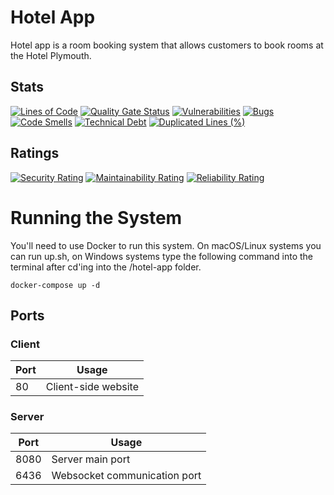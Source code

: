# Hotel App
Hotel app is a room booking system that allows customers to book rooms at the Hotel Plymouth.

## Stats
[![Lines of Code](https://sonarcloud.io/api/project_badges/measure?project=lewmilburn_comp3006-project&metric=ncloc)](https://sonarcloud.io/summary/new_code?id=lewmilburn_comp3006-project)
[![Quality Gate Status](https://sonarcloud.io/api/project_badges/measure?project=lewmilburn_comp3006-project&metric=alert_status)](https://sonarcloud.io/summary/new_code?id=lewmilburn_comp3006-project)
[![Vulnerabilities](https://sonarcloud.io/api/project_badges/measure?project=lewmilburn_comp3006-project&metric=vulnerabilities)](https://sonarcloud.io/summary/new_code?id=lewmilburn_comp3006-project)
[![Bugs](https://sonarcloud.io/api/project_badges/measure?project=lewmilburn_comp3006-project&metric=bugs)](https://sonarcloud.io/summary/new_code?id=lewmilburn_comp3006-project)
[![Code Smells](https://sonarcloud.io/api/project_badges/measure?project=lewmilburn_comp3006-project&metric=code_smells)](https://sonarcloud.io/summary/new_code?id=lewmilburn_comp3006-project)
[![Technical Debt](https://sonarcloud.io/api/project_badges/measure?project=lewmilburn_comp3006-project&metric=sqale_index)](https://sonarcloud.io/summary/new_code?id=lewmilburn_comp3006-project)
[![Duplicated Lines (%)](https://sonarcloud.io/api/project_badges/measure?project=lewmilburn_comp3006-project&metric=duplicated_lines_density)](https://sonarcloud.io/summary/new_code?id=lewmilburn_comp3006-project)

## Ratings
[![Security Rating](https://sonarcloud.io/api/project_badges/measure?project=lewmilburn_comp3006-project&metric=security_rating)](https://sonarcloud.io/summary/new_code?id=lewmilburn_comp3006-project)
[![Maintainability Rating](https://sonarcloud.io/api/project_badges/measure?project=lewmilburn_comp3006-project&metric=sqale_rating)](https://sonarcloud.io/summary/new_code?id=lewmilburn_comp3006-project)
[![Reliability Rating](https://sonarcloud.io/api/project_badges/measure?project=lewmilburn_comp3006-project&metric=reliability_rating)](https://sonarcloud.io/summary/new_code?id=lewmilburn_comp3006-project)

# Running the System
You'll need to use Docker to run this system.
On macOS/Linux systems you can run up.sh, on Windows systems type the following command into the terminal after cd'ing into the /hotel-app folder.

`docker-compose up -d`

## Ports
### Client
| Port | Usage                        |
|------|------------------------------|
| 80   | Client-side website          |

### Server
| Port | Usage                        |
|------|------------------------------|
| 8080 | Server main port             |
| 6436 | Websocket communication port |
